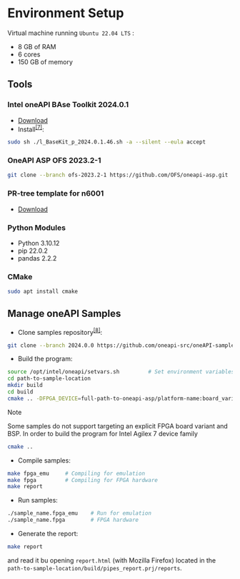 # Environment Setup

Virtual machine running `Ubuntu 22.04 LTS` :
  * 8 GB of RAM 
  * 6 cores
  * 150 GB of memory

## Tools <a name="ch_tools"></a>
### Intel oneAPI BAse Toolkit 2024.0.1
* [Download](https://registrationcenter-download.intel.com/akdlm/IRC_NAS/163da6e4-56eb-4948-aba3-debcec61c064/l_BaseKit_p_2024.0.1.46.sh)
* Install<sup>[[7]](references.md#ref_intel_install)</sup>:
```bash
sudo sh ./l_BaseKit_p_2024.0.1.46.sh -a --silent --eula accept
```

### OneAPI ASP OFS 2023.2-1
```bash
git clone --branch ofs-2023.2-1 https://github.com/OFS/oneapi-asp.git
```

### PR-tree template for n6001
* [Download](https://github.com/OFS/ofs-agx7-pcie-attach/releases/download/ofs-2023.2-1/pr_template-n6001.tar.gz)

### Python Modules
* Python 3.10.12
* pip 22.0.2
* pandas 2.2.2

### CMake
```bash
sudo apt install cmake
```

## Manage oneAPI Samples <a name="ch_samples"></a>
* Clone samples repository<sup>[[8]](references.md#ref_oneapi_asp_get)</sup>:
```bash
git clone --branch 2024.0.0 https://github.com/oneapi-src/oneAPI-samples.git
```
* Build the program:
```bash
source /opt/intel/oneapi/setvars.sh         # Set environment variables (on every new terminal window)
cd path-to-sample-location
mkdir build
cd build
cmake .. -DFPGA_DEVICE=full-path-to-oneapi-asp/platform-name:board_variant
```
>[!NOTE]
> Some samples do not support targeting an explicit FPGA board variant and BSP. In order to build the program for Intel Agilex 7 device family
>```bash
> cmake ..
>```

* Compile samples:
```bash
make fpga_emu     # Compiling for emulation
make fpga         # Compiling for FPGA hardware
make report
```

* Run samples:
```bash
./sample_name.fpga_emu    # Run for emulation
./sample_name.fpga        # FPGA hardware
```

* Generate the report:
```bash
make report
```
and read it bu opening `report.html` (with Mozilla Firefox) located in the `path-to-sample-location/build/pipes_report.prj/reports`.